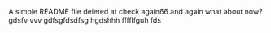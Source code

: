 A simple README file
deleted at
check again66
and again
what about now?
gdsfv vvv
gdfsgfdsdfsg
hgdshhh
fffflfguh
fds
